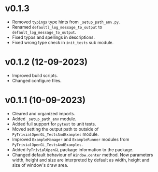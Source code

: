 # v0.1.3
* Removed `typings` type hints from `_setup_path_env.py`.
* Renamed `defaultl_log_message_to_output` to `default_log_message_to_output`.
* Fixed typos and spellings in descriptions.
* Fixed wrong type check in `init_tests` sub module.
# v0.1.2 (12-09-2023)
* Improved build scripts. 
* Changed configure files.
# v0.1.1 (10-09-2023)
* Cleared and organized imports.
* Added `_setup_path_env` module.
* Added full support for `pytest` to unit tests.
* Moved setting the output path to outside of `PyTrivialOpenGL_TestsAndExamples` module.
* Improved `ExampleManager` and `ExampleRunner` modules from `PyTrivialOpenGL_TestsAndExamples`.
* Added `PyTrivialOpenGL` package information to the package.
* Changed default behaviour of `Window.center` method. Now parameters width, height and size are interpreted by default as width, height and size of window's draw area.


